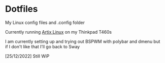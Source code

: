 # Dotfiles
My Linux config files and .config folder 

Currently running [Artix Linux](https://artixlinux.org/) on my Thinkpad T460s

I am currently setting up and trying out BSPWM with polybar and dmenu but if I don't like that I'll go back to Sway


[25/12/2022] Still WiP
